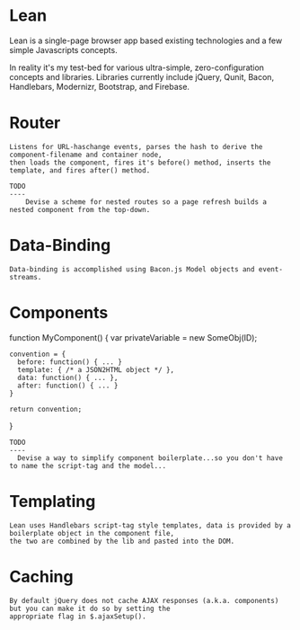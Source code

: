 Lean
====
  Lean is a single-page browser app based existing technologies and a few simple Javascripts concepts.

  In reality it's my test-bed for various ultra-simple, zero-configuration concepts and libraries.  Libraries
  currently include jQuery, Qunit, Bacon, Handlebars, Modernizr, Bootstrap, and Firebase.


Router
======
	Listens for URL-haschange events, parses the hash to derive the component-filename and container node,
	then loads the component, fires it's before() method, inserts the template, and fires after() method.

	TODO
	----
		Devise a scheme for nested routes so a page refresh builds a nested component from the top-down.

Data-Binding
============
	Data-binding is accomplished using Bacon.js Model objects and event-streams.

Components
==========
  function MyComponent() {
    var privateVariable = new SomeObj(ID);

    convention = {
      before: function() { ... }
      template: { /* a JSON2HTML object */ },
      data: function() { ... },
      after: function() { ... }
    }

    return convention;
  }

    TODO
    ----
      Devise a way to simplify component boilerplate...so you don't have to name the script-tag and the model...

Templating
==========
	Lean uses Handlebars script-tag style templates, data is provided by a boilerplate object in the component file,
	the two are combined by the lib and pasted into the DOM.

Caching
=======
	By default jQuery does not cache AJAX responses (a.k.a. components) but you can make it do so by setting the
	appropriate flag in $.ajaxSetup().